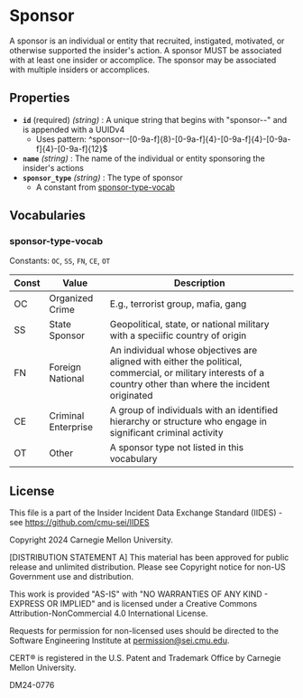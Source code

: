# Sponsor

A sponsor is an individual or entity that recruited, instigated, motivated, or otherwise supported the insider's action. A sponsor MUST be associated with at least one insider or accomplice. The sponsor may be associated with multiple insiders or accomplices.

## Properties

- **`id`** (required) _(string)_ : A unique string that begins with "sponsor--" and is appended with a UUIDv4
  - Uses pattern: ^sponsor--[0-9a-f]{8}-[0-9a-f]{4}-[0-9a-f]{4}-[0-9a-f]{4}-[0-9a-f]{12}$
- **`name`** _(string)_ : The name of the individual or entity sponsoring the insider's actions
- **`sponsor_type`** _(string)_ : The type of sponsor
  - A constant from [sponsor-type-vocab](#sponsor-type-vocab)

## Vocabularies

### sponsor-type-vocab

Constants: `OC`, `SS`, `FN`, `CE`, `OT`

| Const | Value               | Description                                                                                                                                                   |
| ----- | ------------------- | ------------------------------------------------------------------------------------------------------------------------------------------------------------- |
| OC    | Organized Crime     | E.g., terrorist group, mafia, gang                                                                                                                            |
| SS    | State Sponsor       | Geopolitical, state, or national military with a speciific country of origin                                                                                  |
| FN    | Foreign National    | An individual whose objectives are aligned with either the political, commercial, or military interests of a country other than where the incident originated |
| CE    | Criminal Enterprise | A group of individuals with an identified hierarchy or structure who engage in significant criminal activity                                                  |
| OT    | Other               | A sponsor type not listed in this vocabulary                                                                                                                  |

## License

This file is a part of the Insider Incident Data Exchange Standard (IIDES) - see https://github.com/cmu-sei/IIDES

Copyright 2024 Carnegie Mellon University.

[DISTRIBUTION STATEMENT A] This material has been approved for public release and unlimited distribution. Please see Copyright notice for non-US Government use and distribution.

This work is provided \"AS-IS\" with \"NO WARRANTIES OF ANY KIND - EXPRESS OR IMPLIED\" and is licensed under a Creative Commons Attribution-NonCommercial 4.0 International License.

Requests for permission for non-licensed uses should be directed to the Software Engineering Institute at permission@sei.cmu.edu.

CERT® is registered in the U.S. Patent and Trademark Office by Carnegie Mellon University.

DM24-0776
